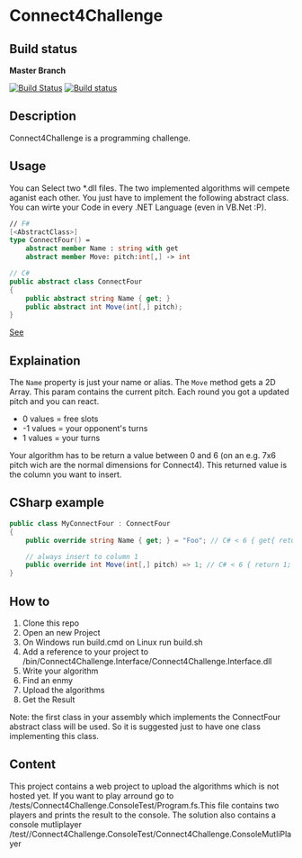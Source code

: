 # Connect4Challenge

## Build status

**Master Branch**

[![Build Status](https://travis-ci.org/Jallah/Connect4Challenge.svg?branch=master)](https://travis-ci.org/Jallah/Connect4Challenge)
[![Build status](https://ci.appveyor.com/api/projects/status/tngsbj4u54o90fit/branch/master?svg=true)](https://ci.appveyor.com/project/Jallah/connect4challenge/branch/master)

## Description
Connect4Challenge is a programming challenge.

## Usage
You can Select two *.dll files. The two implemented algorithms will cempete aganist each other. You just have to implement the following abstract class.
You can wirte your Code in every .NET Language (even in VB.Net :P).

``` fsharp
// F#
[<AbstractClass>]
type ConnectFour() =
    abstract member Name : string with get
    abstract member Move: pitch:int[,] -> int
```

``` csharp
// C#
public abstract class ConnectFour
{
	public abstract string Name { get; }
    public abstract int Move(int[,] pitch);
}
```
[See](https://github.com/Jallah/Connect4Challenge/blob/master/src/Connect4Challenge.Interface/ConnectFour.fs)

## Explaination
The ``Name`` property is just your name or alias. The ``Move`` method gets a 2D Array. This param contains the current pitch. Each round you got a updated pitch and you can react.

* 0 values = free slots
* -1 values = your opponent's turns
* 1 values = your turns

Your algorithm has to be return a value between 0 and 6 (on an e.g. 7x6 pitch wich are the normal dimensions for Connect4). This returned value is the column you want to insert.

## CSharp example

``` csharp
public class MyConnectFour : ConnectFour
{
	public override string Name { get; } = "Foo"; // C# < 6 { get{ return "Foo"; } }

	// always insert to column 1
    public override int Move(int[,] pitch) => 1; // C# < 6 { return 1; }
}
```

## How to
1. Clone this repo
2. Open an new Project
3. On Windows run build.cmd on Linux run build.sh
4. Add a reference to your project to /bin/Connect4Challenge.Interface/Connect4Challenge.Interface.dll
5. Write your algorithm
6. Find an enmy
7. Upload the algorithms
8. Get the Result

Note: the first class in your assembly which implements the ConnectFour abstract class will be used. So it is suggested just to have one
class implementing this class.

## Content
This project contains a web project to upload the algorithms which is not hosted yet. If you want to play arround go to /tests/Connect4Challenge.ConsoleTest/Program.fs.This file contains two players and prints the result to the console.
The solution also contains a console mutliplayer /test//Connect4Challenge.ConsoleTest/Connect4Challenge.ConsoleMutliPlayer


